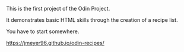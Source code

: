 This is the first project of the Odin Project. 

It demonstrates basic HTML skills through the creation of a recipe list. 

You have to start somewhere. 

https://jmeyer96.github.io/odin-recipes/
